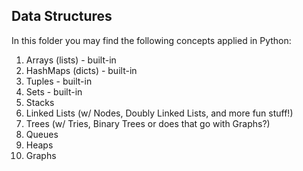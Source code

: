 ## Data Structures

In this folder you may find the following concepts applied in Python:

1. Arrays (lists) - built-in
2. HashMaps (dicts) - built-in
3. Tuples - built-in
4. Sets - built-in
5. Stacks
6. Linked Lists (w/ Nodes, Doubly Linked Lists, and more fun stuff!)
7. Trees (w/ Tries, Binary Trees or does that go with Graphs?)
8. Queues
9. Heaps
10. Graphs
